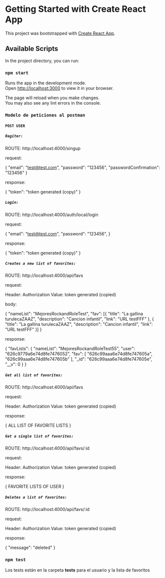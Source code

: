# Getting Started with Create React App

This project was bootstrapped with [Create React App](https://github.com/facebook/create-react-app).

## Available Scripts

In the project directory, you can run:

### `npm start`

Runs the app in the development mode.\
Open [http://localhost:3000](http://localhost:3000) to view it in your browser.

The page will reload when you make changes.\
You may also see any lint errors in the console.

### `Modelo de peticiones al postman`

#### `POST USER`

##### `Regiter:`

ROUTE: http://localhost:4000/singup

request:

{
    "email": "test@test.com",
    "password": "123456",
    "passwordConfirmation": "123456"
}

response:

{
    "token": "token generated (copy)"
}

##### `Login:`

ROUTE: http://localhost:4000/auth/local/login

request:

{
    "email": "test@test.com",
    "password": "123456",
}

response:

{
    "token": "token generated (copy)"
}

##### `Creates a new list of favorites:`

ROUTE: http://localhost:4000/api/favs

request:

Header: Authorization
Value: token generated (copied)

body:

{
    "nameList": "MejoresRockandRoleTest",
    "fav": [{
        "title": "La gallina turulecaZAAZ",
        "description": "Cancion infantil",
        "link": "URL testFFF"
    },
    {
        "title": "La gallina turulecaZAAZ",
        "description": "Cancion infantil",
        "link": "URL testFFF"
    }]
}

response:

{
    "favLists": {
        "nameList": "MejoresRockandRoleTest55",
        "user": "626c9779a6e74d8fe7476052",
        "fav": [
            "626c99aaa6e74d8fe747605a",
            "626c99aaa6e74d8fe747605b"
        ],
        "_id": "626c99aaa6e74d8fe747605e",
        "__v": 0
    }
}

##### `Get all list of favorites:`

ROUTE: http://localhost:4000/api/favs

request:

Header: Authorization
Value: token generated (copied)

response:

{
    ALL LIST OF FAVORITE LISTS
}

##### `Get a single list of favorites:`

ROUTE: http://localhost:4000/api/favs/:id

request:

Header: Authorization
Value: token generated (copied)

response:

{
    FAVORITE LISTS OF USER
}

##### `Deletes a list of favorites:`

ROUTE: http://localhost:4000/api/favs/:id

request:

Header: Authorization
Value: token generated (copied)

response:

{
    "message": "deleted"
}


### `npm test`

Los tests están en la carpeta __tests__ para el usuario y la lista de favoritos

